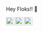 Hey  Floks!! 👋

<a href="https://www.linkedin.com/in/rahul-srivastava-2598a2179">
  <img align="left" alt="Rahuls's LinkdeIn" width="22px" src="https://cdn.jsdelivr.net/npm/simple-icons@v3/icons/linkedin.svg" />
</a>
<a href="https://www.instagram.com/">
  <img align="left" alt=Rahul's Instagram" width="22px" src="https://cdn.jsdelivr.net/npm/simple-icons@v3/icons/instagram.svg" />
</a>
<a href="https://www.facebook.com/">
  <img align="left" alt="Rahul's Instagram" width="22px" src="https://cdn.jsdelivr.net/npm/simple-icons@v3/icons/facebook.svg" />
</a>
